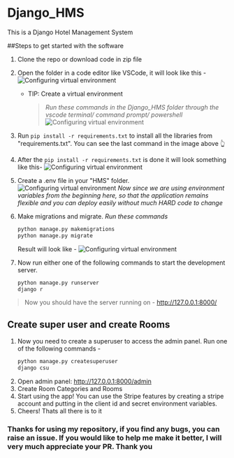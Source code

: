 # Django_HMS
This is a Django Hotel Management System

##Steps to get started with the software
 1. Clone the repo or download code in zip file
 2. Open the folder in a code editor like VSCode, it will look like this - 
         ![Configuring virtual environment](https://github.com/Darshan4114/Django_HMS/blob/main/readme_images/django_hms_open_in_vscode.png)
    - TIP: Create a virtual environment
      > *Run these commands in the Django_HMS folder through the vscode terminal/ command prompt/ powershell* 
         ![Configuring virtual environment](https://github.com/Darshan4114/Django_HMS/blob/main/readme_images/django_hms_config_commands.png)

 3. Run `pip install -r requirements.txt` to install all the libraries from "requirements.txt". You can see the last command in the image above :point_up_2:
 4. After the `pip install -r requirements.txt` is done it will look something like this-
         ![Configuring virtual environment](https://github.com/Darshan4114/Django_HMS/blob/main/readme_images/django_hms_pip_install_done.png)
         
 5. Create a .env file in your "HMS" folder.
         ![Configuring virtual environment](https://github.com/Darshan4114/Django_HMS/blob/main/readme_images/django_hms_create_dotenv_file.png) 
 *Now since we are using environment variables from the beginning here, so that the application remains flexible and you can deploy easily without much HARD code to change*
 
6. Make migrations and migrate.
   *Run these commands*
   ```python
   python manage.py makemigrations
   python manage.py migrate
   ```
   Result will look like - 
         ![Configuring virtual environment](https://github.com/Darshan4114/Django_HMS/blob/main/readme_images/django_hms_create_dotenv_file.png) 
7. Now run either one of the following commands to start the development server.
   ```python
   python manage.py runserver
   django r
   ```

> Now you should have the server running on - http://127.0.0.1:8000/

## Create super user and create Rooms
1. Now you need to create a superuser to access the admin panel. Run one of the following commands - 
    ```python
    python manage.py createsuperuser
    django csu
    ```
2. Open admin panel: http://127.0.0.1:8000/admin
3. Create Room Categories and Rooms
4. Start using the app! You can use the Stripe features by creating a stripe account and putting in the client id and secret environment variables.
5. Cheers! Thats all there is to it

### Thanks for using my repository, if you find any bugs, you can raise an issue. If you would like to help me make it better, I will very much appreciate your PR. Thank you
